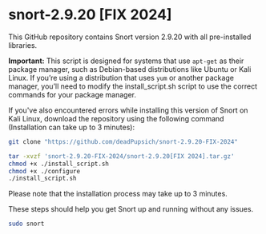 # snort-2.9.20 [FIX 2024]
This GitHub repository contains Snort version 2.9.20 with all pre-installed libraries.

**Important:** This script is designed for systems that use `apt-get` as their package manager, such as Debian-based distributions like Ubuntu or Kali Linux. If you’re using a distribution that uses `yum` or another package manager, you’ll need to modify the install_script.sh script to use the correct commands for your package manager.

If you've also encountered errors while installing this version of Snort on Kali Linux, download the repository using the following command (Installation can take up to 3 minutes):

```bash
git clone "https://github.com/deadPupsich/snort-2.9.20-FIX-2024"
```
```bash
tar -xvzf 'snort-2.9.20-FIX-2024/snort-2.9.20[FIX 2024].tar.gz'
chmod +x ./install_script.sh
chmod +x ./configure
./install_script.sh
```
Please note that the installation process may take up to 3 minutes.

These steps should help you get Snort up and running without any issues.

```bash
sudo snort
```
